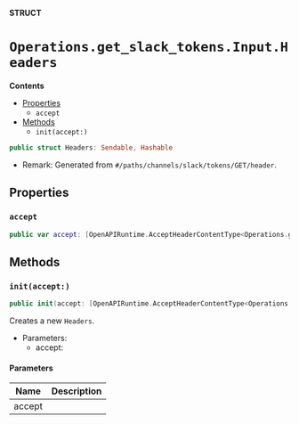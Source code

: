 **STRUCT**

# `Operations.get_slack_tokens.Input.Headers`

**Contents**

- [Properties](#properties)
  - `accept`
- [Methods](#methods)
  - `init(accept:)`

```swift
public struct Headers: Sendable, Hashable
```

- Remark: Generated from `#/paths/channels/slack/tokens/GET/header`.

## Properties
### `accept`

```swift
public var accept: [OpenAPIRuntime.AcceptHeaderContentType<Operations.get_slack_tokens.AcceptableContentType>]
```

## Methods
### `init(accept:)`

```swift
public init(accept: [OpenAPIRuntime.AcceptHeaderContentType<Operations.get_slack_tokens.AcceptableContentType>] = .defaultValues())
```

Creates a new `Headers`.

- Parameters:
  - accept:

#### Parameters

| Name | Description |
| ---- | ----------- |
| accept |  |